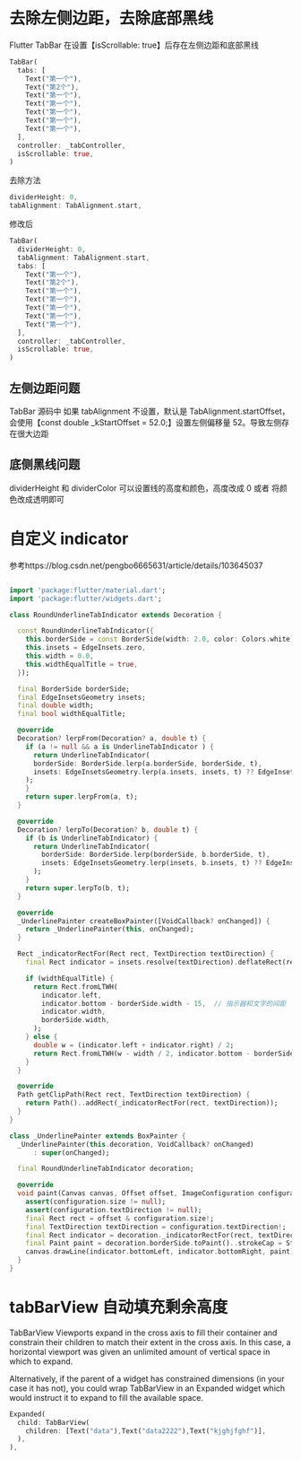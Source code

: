# 去除左侧边距，去除底部黑线

Flutter TabBar 在设置【isScrollable: true】后存在左侧边距和底部黑线

```dart
TabBar(
  tabs: [
    Text("第一个"),
    Text("第2个"),
    Text("第一个"),
    Text("第一个"),
    Text("第一个"),
    Text("第一个"),
    Text("第一个"),
  ],
  controller: _tabController,
  isScrollable: true,
)
```

去除方法

```dart
dividerHeight: 0,
tabAlignment: TabAlignment.start,
```

修改后

```dart
TabBar(
  dividerHeight: 0,
  tabAlignment: TabAlignment.start,
  tabs: [
    Text("第一个"),
    Text("第2个"),
    Text("第一个"),
    Text("第一个"),
    Text("第一个"),
    Text("第一个"),
    Text("第一个"),
  ],
  controller: _tabController,
  isScrollable: true,
)
```

## 左侧边距问题

TabBar 源码中 如果 tabAlignment 不设置，默认是 TabAlignment.startOffset，会使用【const double \_kStartOffset = 52.0;】设置左侧偏移量 52。导致左侧存在很大边距

## 底侧黑线问题

dividerHeight 和 dividerColor 可以设置线的高度和颜色，高度改成 0 或者 将颜色改成透明即可

# 自定义 indicator

参考https://blog.csdn.net/pengbo6665631/article/details/103645037

```dart

import 'package:flutter/material.dart';
import 'package:flutter/widgets.dart';

class RoundUnderlineTabIndicator extends Decoration {

  const RoundUnderlineTabIndicator({
    this.borderSide = const BorderSide(width: 2.0, color: Colors.white),
    this.insets = EdgeInsets.zero,
    this.width = 0.0,
    this.widthEqualTitle = true,
  });

  final BorderSide borderSide;
  final EdgeInsetsGeometry insets;
  final double width;
  final bool widthEqualTitle;

  @override
  Decoration? lerpFrom(Decoration? a, double t) {
    if (a != null && a is UnderlineTabIndicator ) {
      return UnderlineTabIndicator(
      borderSide: BorderSide.lerp(a.borderSide, borderSide, t),
      insets: EdgeInsetsGeometry.lerp(a.insets, insets, t) ?? EdgeInsets.zero,
    );
    }
    return super.lerpFrom(a, t);
  }

  @override
  Decoration? lerpTo(Decoration? b, double t) {
    if (b is UnderlineTabIndicator) {
      return UnderlineTabIndicator(
        borderSide: BorderSide.lerp(borderSide, b.borderSide, t),
        insets: EdgeInsetsGeometry.lerp(insets, b.insets, t) ?? EdgeInsets.zero,
      );
    }
    return super.lerpTo(b, t);
  }

  @override
  _UnderlinePainter createBoxPainter([VoidCallback? onChanged]) {
    return _UnderlinePainter(this, onChanged);
  }

  Rect _indicatorRectFor(Rect rect, TextDirection textDirection) {
    final Rect indicator = insets.resolve(textDirection).deflateRect(rect);

    if (widthEqualTitle) {
      return Rect.fromLTWH(
        indicator.left,
        indicator.bottom - borderSide.width - 15,  // 指示器和文字的间距
        indicator.width,
        borderSide.width,
      );
    } else {
      double w = (indicator.left + indicator.right) / 2;
      return Rect.fromLTWH(w - width / 2, indicator.bottom - borderSide.width, width, borderSide.width);
    }
  }

  @override
  Path getClipPath(Rect rect, TextDirection textDirection) {
    return Path()..addRect(_indicatorRectFor(rect, textDirection));
  }
}

class _UnderlinePainter extends BoxPainter {
  _UnderlinePainter(this.decoration, VoidCallback? onChanged)
      : super(onChanged);

  final RoundUnderlineTabIndicator decoration;

  @override
  void paint(Canvas canvas, Offset offset, ImageConfiguration configuration) {
    assert(configuration.size != null);
    assert(configuration.textDirection != null);
    final Rect rect = offset & configuration.size!;
    final TextDirection textDirection = configuration.textDirection!;
    final Rect indicator = decoration._indicatorRectFor(rect, textDirection).deflate(decoration.borderSide.width / 2.0);
    final Paint paint = decoration.borderSide.toPaint()..strokeCap = StrokeCap.round;
    canvas.drawLine(indicator.bottomLeft, indicator.bottomRight, paint);
  }
}
```

# tabBarView 自动填充剩余高度

TabBarView Viewports expand in the cross axis to fill their container and constrain their children to match their extent in the cross axis. In this case, a horizontal viewport was given an unlimited amount of vertical space in which to expand.

Alternatively, if the parent of a widget has constrained dimensions (in your case it has not), you could wrap TabBarView in an Expanded widget which would instruct it to expand to fill the available space.

```dart
Expanded(
  child: TabBarView(
    children: [Text("data"),Text("data2222"),Text("kjghjfghf")],
  ),
),
```
